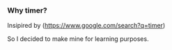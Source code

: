 
### Why timer?

Insipired by (https://www.google.com/search?q=timer)

So I decided to make mine for learning purposes.
